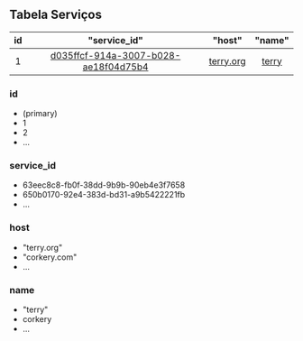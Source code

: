 ## Tabela Serviços
|  id  |                     "service_id"                      |            "host"            |          "name"          |
|:----:|:-----------------------------------------------------:|:----------------------------:|:------------------------:|
|  1   | [d035ffcf-914a-3007-b028-ae18f04d75b4](servico.md#id) | [terry.org](servico.md#host) | [terry](servico.md#name) |

### id
- (primary)
- 1
- 2
- ...

### service_id
- 63eec8c8-fb0f-38dd-9b9b-90eb4e3f7658
- 650b0170-92e4-383d-bd31-a9b5422221fb
- ...

### host
- "terry.org"
- "corkery.com"
- ...

### name
- "terry"
- corkery
- ...
